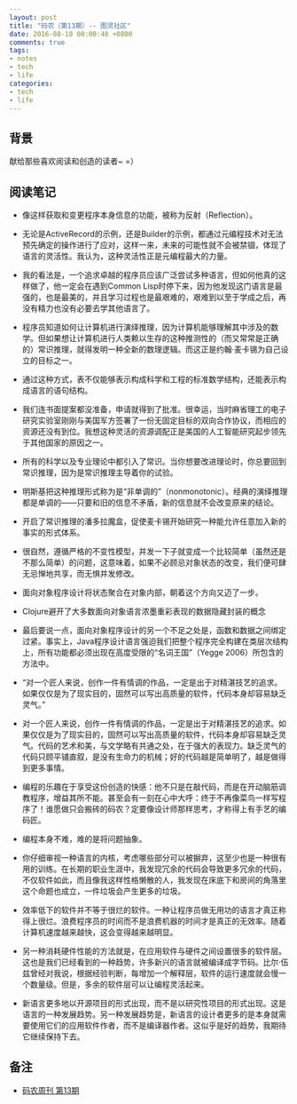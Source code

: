 ```yaml
---
layout: post
title: "码农（第13期）-- 图灵社区"
date: 2016-08-18 00:00:40 +0800
comments: true
tags:
- notes
- tech
- life
categories:
- tech
- life
---
```


## 背景
献给那些喜欢阅读和创造的读者~ =）

## 阅读笔记
- 像这样获取和变更程序本身信息的功能，被称为反射（Reflection）。

- 无论是ActiveRecord的示例，还是Builder的示例，都通过元编程技术对无法预先确定的操作进行了应对，这样一来，未来的可能性就不会被禁锢，体现了语言的灵活性。我认为，这种灵活性正是元编程最大的力量。

- 我的看法是，一个追求卓越的程序员应该广泛尝试多种语言，但如何他真的这样做了，他一定会在遇到Common Lisp时停下来，因为他发现这门语言是最强的，也是最美的，并且学习过程也是最艰难的，艰难到以至于学成之后，再没有精力也没有必要去学其他语言了。

- 程序员知道如何让计算机进行演绎推理，因为计算机能够理解其中涉及的数学。但如果想让计算机进行人类赖以生存的这种推测性的（而又常常是正确的）常识推理，就得发明一种全新的数理逻辑。而这正是约翰·麦卡锡为自己设立的目标之一。

- 通过这种方式，表不仅能够表示构成科学和工程的标准数学结构，还能表示构成语言的语句结构。

- 我们连书面提案都没准备，申请就得到了批准。很幸运，当时麻省理工的电子研究实验室刚刚与美国军方签署了一份无固定目标的双向合作协议，而相应的资源还没有到位。我想这种灵活的资源调配正是美国的人工智能研究起步领先于其他国家的原因之一。

<!-- more -->

- 所有的科学以及专业理论中都引入了常识。当你想要改进理论时，你总要回到常识推理，因为是常识推理主导着你的试验。

- 明斯基把这种推理形式称为是“非单调的”（nonmonotonic）。经典的演绎推理都是单调的——只要和旧的信息不矛盾，新的信息就不会改变原来的结论。

- 开启了常识推理的潘多拉魔盒，促使麦卡锡开始研究一种能允许任意加入新的事实的形式体系。

- 很自然，遵循严格的不变性模型，并发一下子就变成一个比较简单（虽然还是不那么简单）的问题，这意味着，如果不必顾忌对象状态的改变，我们便可肆无忌惮地共享，而无惧并发修改。

- 面向对象程序设计将状态聚合在对象内部，朝着这个方向又迈了一步。

- Clojure避开了大多数面向对象语言浓墨重彩表现的数据隐藏封装的概念

- 最后要说一点，面向对象程序设计的另一个不足之处是，函数和数据之间绑定过紧。事实上，Java程序设计语言强迫我们把整个程序完全构建在类层次结构上，所有功能都必须出现在高度受限的“名词王国”（Yegge 2006）所包含的方法中。

- “对一个匠人来说，创作一件有情调的作品，一定是出于对精湛技艺的追求。如果仅仅是为了现实目的，固然可以写出高质量的软件，代码本身却容易缺乏灵气。”

- 对一个匠人来说，创作一件有情调的作品，一定是出于对精湛技艺的追求。如果仅仅是为了现实目的，固然可以写出高质量的软件，代码本身却容易缺乏灵气。代码的艺术和美，与文学略有共通之处，在于强大的表现力。缺乏灵气的代码只顾平铺直叙，是没有生命力的机械；好的代码越是简单明了，越是做得到更多事情。

- 编程的乐趣在于享受这份创造的快感：他不只是在敲代码，而是在开动脑筋调教程序，增益其所不能。甚至会有一刻在心中大呼：终于不再像菜鸟一样写程序了！谁愿做只会搬砖的码农？定要像设计师那样思考，才称得上有手艺的编码匠。


- 编程本身不难，难的是将问题抽象。

- 你仔细审视一种语言的内核，考虑哪些部分可以被摒弃，这至少也是一种很有用的训练。在长期的职业生涯中，我发现冗余的代码会导致更多冗余的代码，不仅软件如此，而且像我这样性格懒散的人，我发现在床底下和房间的角落里这个命题也成立，一件垃圾会产生更多的垃圾。

- 效率低下的软件并不等于很烂的软件。一种让程序员做无用功的语言才真正称得上很烂。浪费程序员的时间而不是浪费机器的时间才是真正的无效率。随着计算机速度越来越快，这会变得越来越明显。

- 另一种消耗硬件性能的方法就是，在应用软件与硬件之间设置很多的软件层。这也是我们已经看到的一种趋势，许多新兴的语言就被编译成字节码。比尔·伍兹曾经对我说，根据经验判断，每增加一个解释层，软件的运行速度就会慢一个数量级。但是，多余的软件层可以让编程灵活起来。

- 新语言更多地以开源项目的形式出现，而不是以研究性项目的形式出现。这是语言的一种发展趋势。另一种发展趋势是，新语言的设计者更多的是本身就需要使用它们的应用软件作者，而不是编译器作者。这似乎是好的趋势，我期待它继续保持下去。

## 备注
- [码农周刊 第13期](http://weekly.manong.io/issues/)
